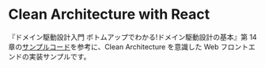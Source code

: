 # Clean Architecture with React

『ドメイン駆動設計入門 ボトムアップでわかる!ドメイン駆動設計の基本』第 14 章の[サンプルコード](https://github.com/nrslib/itddd/tree/master/CleanLike)を参考に、Clean Architecture を意識した Web フロントエンドの実装サンプルです。
